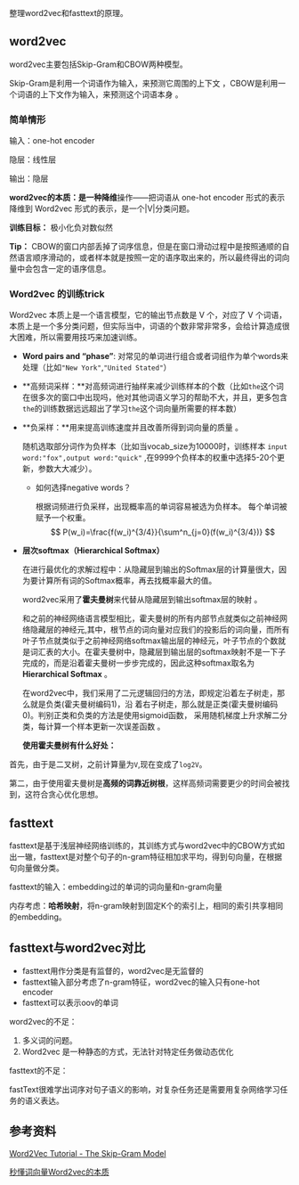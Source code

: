 整理word2vec和fasttext的原理。

<!--more-->

##  word2vec

word2vec主要包括Skip-Gram和CBOW两种模型。

Skip-Gram是利用一个词语作为输入，来预测它周围的上下文 ，CBOW是利用一个词语的上下文作为输入，来预测这个词语本身 。

###  简单情形

输入：one-hot encoder

隐层：线性层

输出：隐层

**word2vec的本质：**是一种**降维**操作——把词语从 one-hot encoder 形式的表示降维到 Word2vec 形式的表示，是一个|V|分类问题。

**训练目标：** 极小化负对数似然 

   **Tip：** CBOW的窗口内部丢掉了词序信息，但是在窗口滑动过程中是按照通顺的自然语言顺序滑动的，或者样本就是按照一定的语序取出来的，所以最终得出的词向量中会包含一定的语序信息。

###  Word2vec 的训练trick

 Word2vec 本质上是一个语言模型，它的输出节点数是 V 个，对应了 V 个词语，本质上是一个多分类问题，但实际当中，词语的个数非常非常多，会给计算造成很大困难，所以需要用技巧来加速训练。 

- **Word pairs and “phase”**: 对常见的单词进行组合或者词组作为单个words来处理（比如` "New York" `,`"United Stated"`）

- **高频词采样：**对高频词进行抽样来减少训练样本的个数（比如`the`这个词在很多次的窗口中出现吗，他对其他词语义学习的帮助不大，并且，更多包含`the`的训练数据远远超出了学习`the`这个词向量所需要的样本数）

- **负采样：**用来提高训练速度并且改善所得到词向量的质量 。

  随机选取部分词作为负样本（比如当vocab_size为10000时，训练样本 `input word:"fox",output word:"quick"` ,在9999个负样本的权重中选择5-20个更新，参数大大减少）。

  - 如何选择negative words？

    根据词频进行负采样，出现概率高的单词容易被选为负样本。 每个单词被赋予一个权重。	
    $$
    P(w_i)=\frac{f(w_i)^{3/4}}{\sum^n_{j=0}(f(w_i)^{3/4})}
    $$
  
 - **层次softmax（Hierarchical Softmax）**

    在进行最优化的求解过程中：从隐藏层到输出的Softmax层的计算量很大，因为要计算所有词的Softmax概率，再去找概率最大的值。 

    word2vec采用了**霍夫曼树**来代替从隐藏层到输出softmax层的映射 。

   和之前的神经网络语言模型相比，霍夫曼树的所有内部节点就类似之前神经网络隐藏层的神经元,其中，根节点的词向量对应我们的投影后的词向量，而所有叶子节点就类似于之前神经网络softmax输出层的神经元，叶子节点的个数就是词汇表的大小。在霍夫曼树中，隐藏层到输出层的softmax映射不是一下子完成的，而是沿着霍夫曼树一步步完成的，因此这种softmax取名为 **Hierarchical Softmax** 。 
   
   在word2vec中，我们采用了二元逻辑回归的方法，即规定沿着左子树走，那么就是负类(霍夫曼树编码1)，沿    着右子树走，那么就是正类(霍夫曼树编码0)。判别正类和负类的方法是使用sigmoid函数， 采用随机梯度上升求解二分类，每计算一个样本更新一次误差函数 。
   
   **使用霍夫曼树有什么好处：**

​		首先，由于是二叉树，之前计算量为`V`,现在变成了`log2V`。

​		第二，由于使用霍夫曼树是**高频的词靠近树根**，这样高频词需要更少的时间会被找到，这符合贪心优化思想。 		

 

##  fasttext

fasttext是基于浅层神经网络训练的，其训练方式与word2vec中的CBOW方式如出一辙，fasttext是对整个句子的n-gram特征相加求平均，得到句向量，在根据句向量做分类。    	

fasttext的输入：embedding过的单词的词向量和n-gram向量		

内存考虑：**哈希映射**，将n-gram映射到固定K个的索引上，相同的索引共享相同的embedding。

## fasttext与word2vec对比

- fasttext用作分类是有监督的，word2vec是无监督的
- fasttext输入部分考虑了n-gram特征，word2vec的输入只有one-hot encoder
- fasttext可以表示oov的单词

word2vec的不足：

1. 多义词的问题。
2. Word2vec 是一种静态的方式，无法针对特定任务做动态优化

fasttext的不足：

fastText很难学出词序对句子语义的影响，对复杂任务还是需要用复杂网络学习任务的语义表达。



##  参考资料

[Word2Vec Tutorial - The Skip-Gram Model](http://mccormickml.com/2016/04/19/word2vec-tutorial-the-skip-gram-model/)

[秒懂词向量Word2vec的本质](https://zhuanlan.zhihu.com/p/26306795)